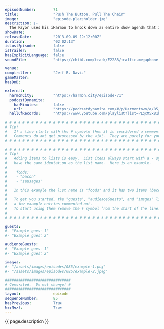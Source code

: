 ```yaml
---
episodeNumber:        71
title:                "Push The Button, Pull The Chain"
image:                "episode-placeholder.jpg"
description: |-
  The Mayor uses his iHarmon to knock down an entire show agenda that includes topics like Premium Gas and what Harmontown should do this year for Halloween when Comptroller Jeff Davis says no to his idea for 15 minutes straight. Later, Erin doesn't understand Grand Theft Auto V and an attractive man in a wheel chair joins the stage for a game of Pathfinder!
showDate:             
releaseDate:          "2013-09-09 19:12:00Z"
duration:             "02:02:13"
isLostEpisode:        false
isTrailer:            false
hasExplicitLanguage:  false
soundFile:            "https://chtbl.com/track/E2288/traffic.megaphone.fm/STA3646792805.mp3?updated=1555607950"

venue:                
comptroller:          "Jeff B. Davis"
gameMaster:           
hasDnD:               

external:
  harmonCity:         "https://harmon.city/episode-71"
  podcastDynamite:
    hasMinutes:       false
    url:              "https://podcastdynamite.com/#/p/Harmontown/e/85/71"
  hallOfRecords:      "https://www.youtube.com/playlist?list=PLqxM5x81hNOaTW0fvBVB4QH9wcoZVWsha"

# # # # # # # # # # # # # # # # # # # # # # # # # # # # # # # # # # # # # # # # # # # # #
# Tip!
#   If a line starts with the # symbold then it is considered a comment.
#   Comments do not get processed by the wiki.  They are purely for your information.
# # # # # # # # # # # # # # # # # # # # # # # # # # # # # # # # # # # # # # # # # # # # #

# # # # # # # # # # # # # # # # # # # # # # # # # # # # # # # # # # # # # # # # # # # # #
# Tip!
#   Adding items to lists is easy.  List items always start with a - symbol and have
#   have the same identation as the list name.  Here is an example.
#
#    foods:
#    - "bacon"
#    - "sausages"
#
#   In this example the list name is "foods" and it has two items (bacon, and sausages).
#
#   To get you started, the "guests", "audienceGuests", and "images" lists below have
#   a few example entries commented out.
#   To start using them remove the # symbol from the start of the line.
#
# # # # # # # # # # # # # # # # # # # # # # # # # # # # # # # # # # # # # # # # # # # # #

guests:
#- "Example guest 1"
#- "Example guest 2"

audienceGuests:
#- "Example guest 1"
#- "Example guest 2"

images:
#- "/assets/images/episodes/085/example-1.png"
#- "/assets/images/episodes/085/example-2.jpeg"

##############################
# Generated.  Do not change! #
##############################
layout:               episode
sequenceNumber:       85
hasPrevious:          True
hasNext:              True
---
```


<!-- The episode description will be rendered here -->
{{ page.description }}

<!-- Add your content BELOW here -->
<!-- vvvvvvvvvvvvvvvvvvvvvvvvvvv -->




<!-- ^^^^^^^^^^^^^^^^^^^^^^^^^^^ -->
<!-- Add your content ABOVE here -->

<!-- The episode gallery will be rendered here -->